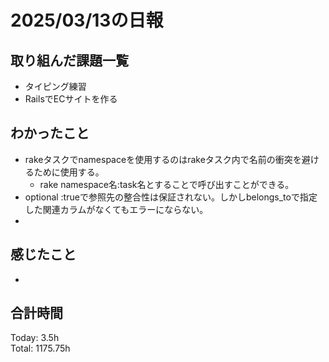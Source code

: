 # 2025/03/13の日報
## 取り組んだ課題一覧
* タイピング練習
*  RailsでECサイトを作る
## わかったこと
* rakeタスクでnamespaceを使用するのはrakeタスク内で名前の衝突を避けるために使用する。
  *  rake namespace名:task名とすることで呼び出すことができる。
*  optional :trueで参照先の整合性は保証されない。しかしbelongs_toで指定した関連カラムがなくてもエラーにならない。
*      
## 感じたこと
* 
## 合計時間 
Today: 3.5h<br>
Total: 1175.75h

